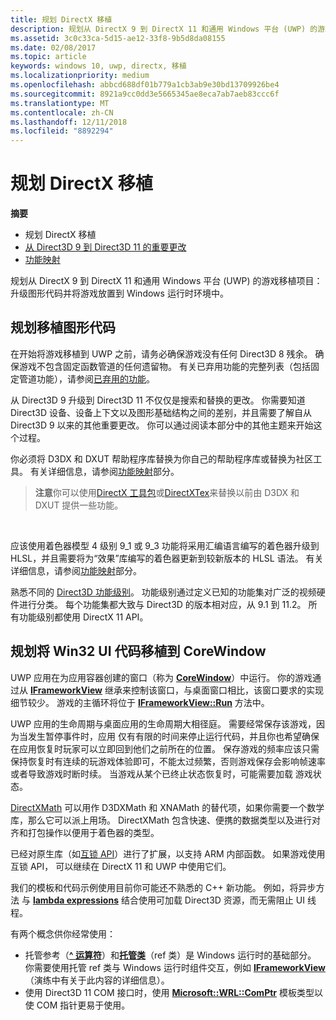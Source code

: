 ```yaml
---
title: 规划 DirectX 移植
description: 规划从 DirectX 9 到 DirectX 11 和通用 Windows 平台 (UWP) 的游戏移植项目 - 升级图形代码并将游戏放置到 Windows 运行时环境中。
ms.assetid: 3c0c33ca-5d15-ae12-33f8-9b5d8da08155
ms.date: 02/08/2017
ms.topic: article
keywords: windows 10, uwp, directx, 移植
ms.localizationpriority: medium
ms.openlocfilehash: abbcd688df01b779a1cb3ab9e30bd13709926be4
ms.sourcegitcommit: 8921a9cc0dd3e5665345ae8eca7ab7aeb83ccc6f
ms.translationtype: MT
ms.contentlocale: zh-CN
ms.lasthandoff: 12/11/2018
ms.locfileid: "8892294"
---
```

# <a name="plan-your-directx-port"></a>规划 DirectX 移植



**摘要**

-   规划 DirectX 移植
-   [从 Direct3D 9 到 Direct3D 11 的重要更改](understand-direct3d-11-1-concepts.md)
-   [功能映射](feature-mapping.md)


规划从 DirectX 9 到 DirectX 11 和通用 Windows 平台 (UWP) 的游戏移植项目：升级图形代码并将游戏放置到 Windows 运行时环境中。

## <a name="plan-to-port-graphics-code"></a>规划移植图形代码


在开始将游戏移植到 UWP 之前，请务必确保游戏没有任何 Direct3D 8 残余。 确保游戏不包含固定函数管道的任何遗留物。 有关已弃用功能的完整列表（包括固定管道功能），请参阅[已弃用的功能](https://msdn.microsoft.com/library/windows/desktop/cc308047)。

从 Direct3D 9 升级到 Direct3D 11 不仅仅是搜索和替换的更改。 你需要知道 Direct3D 设备、设备上下文以及图形基础结构之间的差别，并且需要了解自从 Direct3D 9 以来的其他重要更改。 你可以通过阅读本部分中的其他主题来开始这个过程。

你必须将 D3DX 和 DXUT 帮助程序库替换为你自己的帮助程序库或替换为社区工具。 有关详细信息，请参阅[功能映射](feature-mapping.md)部分。

> **注意**你可以使用[DirectX 工具包](http://go.microsoft.com/fwlink/p/?LinkID=248929)或[DirectXTex](http://go.microsoft.com/fwlink/p/?LinkID=248926)来替换以前由 D3DX 和 DXUT 提供一些功能。

 

应该使用着色器模型 4 级别 9\_1 或 9\_3 功能将采用汇编语言编写的着色器升级到 HLSL，并且需要将为“效果”库编写的着色器更新到较新版本的 HLSL 语法。 有关详细信息，请参阅[功能映射](feature-mapping.md)部分。

熟悉不同的 [Direct3D 功能级别](https://msdn.microsoft.com/library/windows/desktop/ff476876)。 功能级别通过定义已知的功能集对广泛的视频硬件进行分类。 每个功能集都大致与 Direct3D 的版本相对应，从 9.1 到 11.2。 所有功能级别都使用 DirectX 11 API。

## <a name="plan-to-port-win32-ui-code-to-corewindow"></a>规划将 Win32 UI 代码移植到 CoreWindow


UWP 应用在为应用容器创建的窗口（称为 [**CoreWindow**](https://msdn.microsoft.com/library/windows/apps/br208225)）中运行。 你的游戏通过从 [**IFrameworkView**](https://msdn.microsoft.com/library/windows/apps/hh700478) 继承来控制该窗口，与桌面窗口相比，该窗口要求的实现细节较少。 游戏的主循环将位于 [**IFrameworkView::Run**](https://msdn.microsoft.com/library/windows/apps/hh700505) 方法中。

UWP 应用的生命周期与桌面应用的生命周期大相径庭。 需要经常保存该游戏，因为当发生暂停事件时，应用 仅有有限的时间来停止运行代码，并且你也希望确保在应用恢复时玩家可以立即回到他们之前所在的位置。 保存游戏的频率应该只需保持恢复时有连续的玩游戏体验即可，不能太过频繁，否则游戏保存会影响帧速率或者导致游戏时断时续。 当游戏从某个已终止状态恢复时，可能需要加载 游戏状态。

[DirectXMath](https://msdn.microsoft.com/library/windows/desktop/ee415571) 可以用作 D3DXMath 和 XNAMath 的替代项，如果你需要一个数学库，那么它可以派上用场。 DirectXMath 包含快速、便携的数据类型以及进行对齐和打包操作以便用于着色器的类型。

已经对原生库（如[互锁 API](https://msdn.microsoft.com/library/windows/desktop/dd405529)）进行了扩展，以支持 ARM 内部函数。 如果游戏使用互锁 API， 可以继续在 DirectX 11 和 UWP 中使用它们。

我们的模板和代码示例使用目前你可能还不熟悉的 C++ 新功能。 例如，将异步方法 与 [**lambda expressions**](https://msdn.microsoft.com/library/windows/apps/dd293608.aspx) 结合使用可加载 Direct3D 资源，而无需阻止 UI 线程。

有两个概念供你经常使用：

-   托管参考（[**^ 运算符**](https://msdn.microsoft.com/library/windows/apps/yk97tc08.aspx)）和[**托管类**](https://msdn.microsoft.com/library/windows/apps/6w96b5h7.aspx)（ref 类）是 Windows 运行时的基础部分。 你需要使用托管 ref 类与 Windows 运行时组件交互，例如 [**IFrameworkView**](https://msdn.microsoft.com/library/windows/apps/hh700478)（演练中有关于此内容的详细信息）。
-   使用 Direct3D 11 COM 接口时，使用 [**Microsoft::WRL::ComPtr**](https://msdn.microsoft.com/library/windows/apps/br244983.aspx) 模板类型以使 COM 指针更易于使用。

 

 




